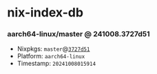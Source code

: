 # nix-index-db
### aarch64-linux/master @ 241008.3727d51
- Nixpkgs: `master`@[`3727d51`](https://github.com/NixOS/nixpkgs/commit/3727d51a8e07e635b9bcbc5f812b16d80d46eaeb)
- Platform: `aarch64-linux`
- Timestamp: `20241008015914`
